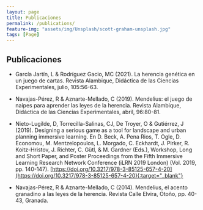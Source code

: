 ```yaml
---
layout: page
title: Publicaciones
permalink: /publications/
feature-img: "assets/img/Unsplash/scott-graham-unsplash.jpg"
tags: [Page]
---
```


## Publicaciones

* García Jartín, L & Rodríguez Gacio, MC (2021). La herencia genética en un juego de cartas. Revista Alambique, Didáctica de las Ciencias Experimentales, julio, 105:56-63.

* Navajas-Pérez, R & Aznarte-Mellado, C (2019). Mendelius: el juego de naipes para aprender las leyes de la herencia. Revista Alambique, Didáctica de las Ciencias Experimentales, abril, 96:80-81.

* Nieto-Lugilde, D, Torrecilla-Salinas, CJ, De Troyer, O & Gutiérrez, J (2019). Designing a serious game as a tool for landscape and urban planning immersive learning. En D. Beck, A. Pena Rios, T. Ogle, D. Economou, M. Mentzelopoulos, L. Morgado, C. Eckhardt, J. Pirker, R. Koitz-Hristov, J. Richter, C. Gütl, & M. Gardner (Eds.), Workshop, Long and Short Paper, and Poster Proceedings from the Fifth Immersive Learning Research Network Conference (iLRN 2019 London) (Vol. 2019, pp. 140-147). [https://doi.org/10.3217/978-3-85125-657-4-20](https://doi.org/10.3217/978-3-85125-657-4-20){:target="_blank"}

* Navajas-Pérez, R & Aznarte-Mellado, C (2014). Mendelius, el acento granadino a las leyes de la herencia. Revista Calle Elvira, Otoño, pp. 40-43, Granada.




